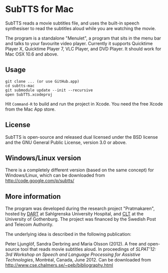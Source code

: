 SubTTS for Mac
==============

SubTTS reads a movie subtitles file, and uses the built-in speech synthesiser 
to read the subtitles aloud while you are watching the movie. 

The program is a standalone "Menulet", a program that sits in the menu bar 
and talks to your favourite video player. 
Currently it supports Quicktime Player X, Quicktime Player 7, VLC Player, and DVD Player.
It should work for Mac OSX 10.6 and above.

Usage
-----

	git clone ... (or use GitHub.app)
	cd subtts-mac
	git submodule update --init --recursive
	open SubTTS.xcodeproj

Hit `Command-R` to build and run the project in Xcode. You need the free Xcode from the Mac App store. 

License
-------

SubTTS is open-source and released dual licensed under the BSD license and the GNU General Public License, version 3.0 or above.

Windows/Linux version
---------------------

There is a completely different version (based on the same concept) for Windows/Linux, which can be downloaded from 
http://code.google.com/p/subtts/

More information
----------------

The program was developed during the research project "Pratmakaren", 
hosted by [DART](http://www.dart-gbg.org/english) at Sahlgrenska University Hospital,
and [CLT](http://clt.gu.se) at the University of Gothenburg.
The project was financed by the Swedish Post and Telecom Authority.

The underlying idea is described in the following publication:

Peter Ljunglöf, Sandra Derbring and Maria Olsson (2012). 
A free and open-source tool that reads movie subtitles aloud. 
In proceedings of *SLPAT'12: 3rd Workshop on Speech and Language Processing for Assistive Technologies*, 
Montréal, Canada, June 2012.
Can be downloaded from http://www.cse.chalmers.se/~peb/bibliography.html
